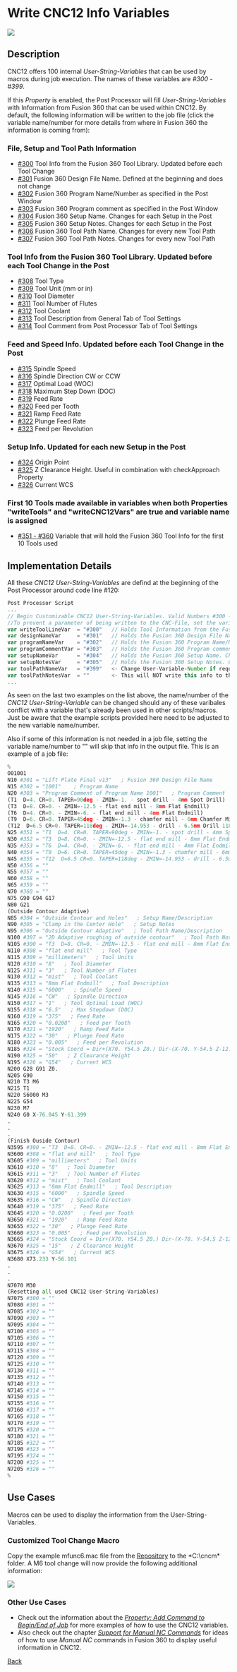 # Write CNC12 Info Variables

![](/images/pp019.PNG)

## Description
CNC12 offers 100 internal *User-String-Variables* that can be used by macros during job execution. The names of these variables are *#300 - #399*.

If this *Property* is enabled, the Post Processor will fill *User-String-Variables* with Information from Fusion 360 that can be used within CNC12. By default, the following information will be written to the job file (click the variable name/number for more details from where in Fusion 360 the information is coming from):

### File, Setup and Tool Path Information
* [#300](300.md) Tool Info from the Fusion 360 Tool Library. Updated before each Tool Change
* [#301](301.md) Fusion 360 Design File Name. Defined at the beginning and does not change
* [#302](302.md) Fusion 360 Program Name/Number as specified in the Post Window
* [#303](302.md) Fusion 360 Program comment as specified in the Post Window
* [#304](304.md) Fusion 360 Setup Name. Changes for each Setup in the Post
* [#305](304.md) Fusion 360 Setup Notes. Changes for each Setup in the Post
* [#306](306.md) Fusion 360 Tool Path Name. Changes for every new Tool Path
* [#307](306.md) Fusion 360 Tool Path Notes. Changes for every new Tool Path

### Tool Info from the Fusion 360 Tool Library. Updated before each Tool Change in the Post
* [#308](308.md) Tool Type 
* [#309](308.md) Tool Unit (mm or in) 
* [#310](308.md) Tool Diameter
* [#311](308.md) Tool Number of Flutes
* [#312](308.md) Tool Coolant
* [#313](308.md) Tool Description from General Tab of Tool Settings
* [#314](308.md) Tool Comment from Post Processor Tab of Tool Settings

### Feed and Speed Info. Updated before each Tool Change in the Post
* [#315](315.md) Spindle Speed
* [#316](315.md) Spindle Direction CW or CCW
* [#317](315.md) Optimal Load (WOC)
* [#318](315.md) Maximum Step Down (DOC)
* [#319](315.md) Feed Rate
* [#320](315.md) Feed per Tooth
* [#321](315.md) Ramp Feed Rate
* [#322](315.md) Plunge Feed Rate
* [#323](315.md) Feed per Revolution

### Setup Info. Updated for each new Setup in the Post
* [#324](324.md) Origin Point
* [#325](325.md) Z Clearance Height. Useful in combination with checkApproach Property
* [#326](325.md) Current WCS

### First 10 Tools made available in variables when both Properties "writeTools" and "writeCNC12Vars" are true and variable name is assigned
* [#351 - #360](351.md) Variable that will hold the Fusion 360 Tool Info for the first 10 Tools used


## Implementation Details
All these *CNC12 User-String-Variables* are defind at the beginning of the Post Processor around code line #120:

```javascript
Post Processor Script
...
// Begin Customizable CNC12 User-String-Variables. Valid Numbers #300 - #399 -swissi
//To prevent a parameter of being written to the CNC-File, set the variable name to xyzVar = ""
var writeToolLineVar  = "#300"   // Holds Tool Information from the Fusion 360 Tool Library. Updated before each Tool Change
var designNameVar     = "#301"   // Holds the Fusion 360 Design File Name. Defined at the beginning and does not change
var programNameVar    = "#302"   // Holds the Fusion 360 Program Name/Number as specified in the Post Window
var programCommentVar = "#303"   // Holds the Fusion 360 Program comment as specified in the Post Window
var setupNameVar      = "#304"   // Holds the Fusion 360 Setup Name. Changes for each Setup in the Post
var setupNotesVar     = "#305"   // Holds the Fusion 360 Setup Notes. Changes for each Setup in the Post
var toolPathNameVar   = "#399"   <- Change User-Variable-Number if required
var toolPathNotesVar  = ""       <- This will NOT write this info to the job file
...
```

As seen on the last two examples on the list above, the name/number of the *CNC12 User-String-Variable* can be changed should any of these varibales conflict with a variable that's already been used in other scripts/macros. Just be aware that the example scripts provided here need to be adjusted to the new variable name/number.

Also if some of this information is not needed in a job file, setting the variable name/number to "" will skip that info in the output file. This is an example of a job file:

```python 
%
O01001
N10 #301 = "Lift Plate Final v13"   ; Fusion 360 Design File Name
N15 #302 = "1001"    ; Program Name
N20 #303 = "Program Comment of Program Name 1001"   ; Program Comment
(T1  D=4. CR=0. TAPER=90deg - ZMIN=-1. - spot drill - 4mm Spot Drill)
(T3  D=8. CR=0. - ZMIN=-12.5 - flat end mill - 8mm Flat Endmill)
(T6  D=4. CR=0. - ZMIN=-6. - flat end mill - 4mm Flat Endmill)
(T9  D=6. CR=0. TAPER=45deg - ZMIN=-1.3 - chamfer mill - 6mm Chamfer Mill 45 Degr)
(T12  D=6.5 CR=0. TAPER=118deg - ZMIN=-14.953 - drill - 6.5mm Drill 118 Degree)
N25 #351 = "T1  D=4. CR=0. TAPER=90deg - ZMIN=-1. - spot drill - 4mm Spot Drill"
N30 #352 = "T3  D=8. CR=0. - ZMIN=-12.5 - flat end mill - 8mm Flat Endmill"
N35 #353 = "T6  D=4. CR=0. - ZMIN=-6. - flat end mill - 4mm Flat Endmill"
N40 #354 = "T9  D=6. CR=0. TAPER=45deg - ZMIN=-1.3 - chamfer mill - 6mm Chamfer Mill 45 Degr"
N45 #355 = "T12  D=6.5 CR=0. TAPER=118deg - ZMIN=-14.953 - drill - 6.5mm Drill 118 Degree"
N50 #356 = ""
N55 #357 = ""
N60 #358 = ""
N65 #359 = ""
N70 #360 = ""
N75 G90 G94 G17
N80 G21
(Outside Contour Adaptive)
N85 #304 = "Outside Contour and Holes"   ; Setup Name/Description
N90 #305 = "Clamp in the Center Hole"   ; Setup Notes
N95 #306 = "Outside Contour Adaptive"   ; Tool Path Name/Description
N100 #307 = "2D Adaptive roughing of outside contour"   ; Tool Path Notes
N105 #300 = "T3  D=8. CR=0. - ZMIN=-12.5 - flat end mill - 8mm Flat Endmill"
N110 #308 = "flat end mill"   ; Tool Type
N115 #309 = "millimeters"   ; Tool Units
N120 #310 = "8"   ; Tool Diameter
N125 #311 = "3"   ; Tool Number of Flutes
N130 #312 = "mist"   ; Tool Coolant
N135 #313 = "8mm Flat Endmill"   ; Tool Description
N140 #315 = "6000"   ; Spindle Speed
N145 #316 = "CW"   ; Spindle Direction
N150 #317 = "1"   ; Tool Optimal Load (WOC)
N155 #318 = "6.5"   ; Max Stepdown (DOC)
N160 #319 = "375"   ; Feed Rate
N165 #320 = "0.0208"   ; Feed per Tooth
N170 #321 = "1920"   ; Ramp Feed Rate
N175 #322 = "30"   ; Plunge Feed Rate
N180 #323 = "0.005"   ; Feed per Revolution
N185 #324 = "Stock Coord = Dir+(X70. Y54.5 Z0.) Dir-(X-70. Y-54.5 Z-12.)"   ; Origin Position
N190 #325 = "50"   ; Z Clearance Height
N195 #326 = "G54"   ; Current WCS
N200 G28 G91 Z0.
N205 G90
N210 T3 M6
N215 T1
N220 S6000 M3
N225 G54
N230 M7
N240 G0 X-76.045 Y-61.399
.
.
.
(Finish Ouside Contour)
N3595 #300 = "T3  D=8. CR=0. - ZMIN=-12.5 - flat end mill - 8mm Flat Endmill"
N3600 #308 = "flat end mill"   ; Tool Type
N3605 #309 = "millimeters"   ; Tool Units
N3610 #310 = "8"   ; Tool Diameter
N3615 #311 = "3"   ; Tool Number of Flutes
N3620 #312 = "mist"   ; Tool Coolant
N3625 #313 = "8mm Flat Endmill"   ; Tool Description
N3630 #315 = "6000"   ; Spindle Speed
N3635 #316 = "CW"   ; Spindle Direction
N3640 #319 = "375"   ; Feed Rate
N3645 #320 = "0.0208"   ; Feed per Tooth
N3650 #321 = "1920"   ; Ramp Feed Rate
N3655 #322 = "30"   ; Plunge Feed Rate
N3660 #323 = "0.005"   ; Feed per Revolution
N3665 #324 = "Stock Coord = Dir+(X70. Y54.5 Z0.) Dir-(X-70. Y-54.5 Z-12.)"   ; Origin Position
N3670 #325 = "15"   ; Z Clearance Height
N3675 #326 = "G54"   ; Current WCS
N3680 X73.233 Y-56.101
.
.
.
N7070 M30
(Resetting all used CNC12 User-String-Variables)
N7075 #300 = ""
N7080 #301 = ""
N7085 #302 = ""
N7090 #303 = ""
N7095 #304 = ""
N7100 #305 = ""
N7105 #306 = ""
N7110 #307 = ""
N7115 #308 = ""
N7120 #309 = ""
N7125 #310 = ""
N7130 #311 = ""
N7135 #312 = ""
N7140 #313 = ""
N7145 #314 = ""
N7150 #315 = ""
N7155 #316 = ""
N7160 #317 = ""
N7165 #318 = ""
N7170 #319 = ""
N7175 #320 = ""
N7180 #321 = ""
N7185 #322 = ""
N7190 #323 = ""
N7195 #324 = ""
N7200 #325 = ""
N7205 #326 = ""
%
```
## Use Cases
Macros can be used to display the information from the User-String-Variables.

### Customized Tool Change Macro
Copy the example mfunc6.mac file from the [Repository](https://github.com/swissi2000/Test) to the *C:\cncm\* folder. A M6 tool change will now provide the following additional information:

![](/images/pp020.PNG)

### Other Use Cases
* Check out the information about the [*Property: Add Command to Begin/End of Job*](addCommand.md) for more examples of how to use the CNC12 variables.
* Also check out the chapter [*Support for Manual NC Commands*](manualNC.md) for ideas of how to use *Manual NC* commands in Fusion 360 to display useful information in CNC12.


[Back](index.md)